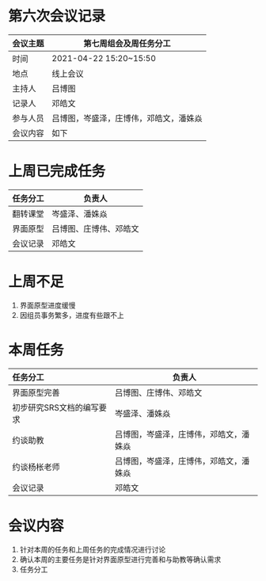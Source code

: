 # 第六次会议记录

| 会议主题   | 第七周组会及周任务分工 |
| :-------  | ---------------------------- |
| 时间      | 2021-04-22 15:20~15:50 |
| 地点      | 线上会议               |
| 主持人    | 吕博图                 |
| 记录人    | 邓皓文                    |
| 参与人员  | 吕博图，岑盛泽，庄博伟，邓皓文，潘姝焱 |
| 会议内容  | 如下                         |

# 上周已完成任务

| 任务分工 | 负责人                 |
| :------- | ---------------------- |
| 翻转课堂 | 岑盛泽、潘姝焱        |
| 界面原型 | 吕博图、庄博伟、邓皓文 |
| 会议记录 | 邓皓文              |
# 上周不足

1. 界面原型进度缓慢
2. 因组员事务繁多，进度有些跟不上

# 本周任务

| 任务分工                  | 负责人                                 |
| :------------------------ | -------------------------------------- |
| 界面原型完善              | 吕博图、庄博伟、邓皓文                 |
| 初步研究SRS文档的编写要求 | 岑盛泽、潘姝焱                         |
| 约谈助教                  | 吕博图，岑盛泽，庄博伟，邓皓文，潘姝焱 |
| 约谈杨枨老师              | 吕博图，岑盛泽，庄博伟，邓皓文，潘姝焱 |
| 会议记录                  | 邓皓文                                 |



# 会议内容

1. 针对本周的任务和上周任务的完成情况进行讨论
2. 确认本周的主要任务是针对界面原型进行完善和与助教等确认需求
3. 任务分工
